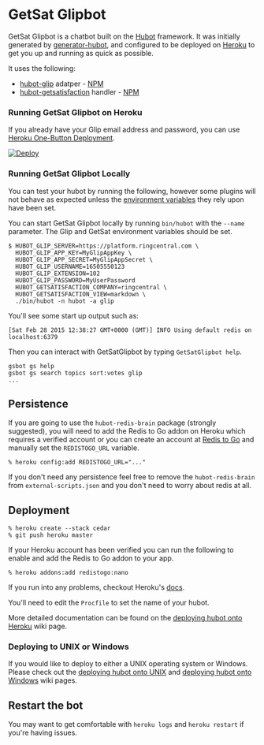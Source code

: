 # GetSat Glipbot

GetSat Glipbot is a chatbot built on the [Hubot][hubot] framework. It was
initially generated by [generator-hubot][generator-hubot], and configured to be
deployed on [Heroku][heroku] to get you up and running as quick as possible.

[hubot]: https://hubot.github.com/
[heroku]: https://heroku.com/
[generator-hubot]: https://github.com/hubotio/generator-hubot

It uses the following:

* [hubot-glip](https://github.com/tylerlong/hubot-glip) adatper - [NPM](https://www.npmjs.com/package/hubot-glip)
* [hubot-getsatisfaction](https://github.com/grokify/hubot-getsatisfaction) handler - [NPM](https://www.npmjs.com/package/hubot-getsatisfaction)

### Running GetSat Glipbot on Heroku

If you already have your Glip email address and password, you can use [Heroku One-Button Deployment](https://devcenter.heroku.com/articles/heroku-button).

[![Deploy](https://www.herokucdn.com/deploy/button.svg)](https://heroku.com/deploy)

### Running GetSat Glipbot Locally

You can test your hubot by running the following, however some plugins will not
behave as expected unless the [environment variables](#configuration) they rely
upon have been set.

You can start GetSat Glipbot locally by running `bin/hubot` with the `--name` parameter. The Glip and GetSat environment variables should be set.

    $ HUBOT_GLIP_SERVER=https://platform.ringcentral.com \
      HUBOT_GLIP_APP_KEY=MyGlipAppKey \
      HUBOT_GLIP_APP_SECRET=MyGlipAppSecret \
      HUBOT_GLIP_USERNAME=16505550123
      HUBOT_GLIP_EXTENSION=102
      HUBOT_GLIP_PASSWORD=MyUserPassword
      HUBOT_GETSATISFACTION_COMPANY=ringcentral \
      HUBOT_GETSATISFACTION_VIEW=markdown \
      ./bin/hubot -n hubot -a glip

You'll see some start up output such as:

    [Sat Feb 28 2015 12:38:27 GMT+0000 (GMT)] INFO Using default redis on localhost:6379

Then you can interact with GetSatGlipbot by typing `GetSatGlipbot help`.

    gsbot gs help
    gsbot gs search topics sort:votes glip
    ...

##  Persistence

If you are going to use the `hubot-redis-brain` package (strongly suggested),
you will need to add the Redis to Go addon on Heroku which requires a verified
account or you can create an account at [Redis to Go][redistogo] and manually
set the `REDISTOGO_URL` variable.

    % heroku config:add REDISTOGO_URL="..."

If you don't need any persistence feel free to remove the `hubot-redis-brain`
from `external-scripts.json` and you don't need to worry about redis at all.

[redistogo]: https://redistogo.com/

## Deployment

    % heroku create --stack cedar
    % git push heroku master

If your Heroku account has been verified you can run the following to enable
and add the Redis to Go addon to your app.

    % heroku addons:add redistogo:nano

If you run into any problems, checkout Heroku's [docs][heroku-node-docs].

You'll need to edit the `Procfile` to set the name of your hubot.

More detailed documentation can be found on the [deploying hubot onto
Heroku][deploy-heroku] wiki page.

[heroku-node-docs]: http://devcenter.heroku.com/articles/node-js

### Deploying to UNIX or Windows

If you would like to deploy to either a UNIX operating system or Windows.
Please check out the [deploying hubot onto UNIX][deploy-unix] and [deploying
hubot onto Windows][deploy-windows] wiki pages.

## Restart the bot

You may want to get comfortable with `heroku logs` and `heroku restart` if
you're having issues.

[deploy-unix]: https://github.com/github/hubot/blob/master/docs/deploying/unix.md

[deploy-heroku]: https://github.com/github/hubot/blob/master/docs/deploying/heroku.md
[deploy-windows]: https://github.com/github/hubot/blob/master/docs/deploying/windows.md
